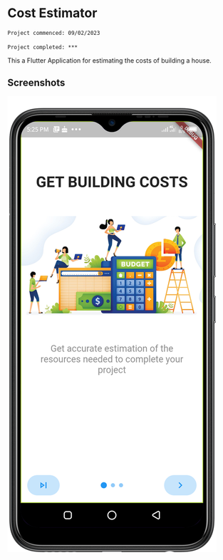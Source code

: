 # Cost Estimator

```
Project commenced: 09/02/2023

Project completed: ***

```

This a Flutter Application for estimating the costs of building a house.

## Screenshots

![Splash Screen](screenshots/splash_screen.png)
